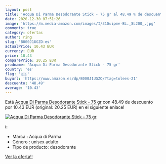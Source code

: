 ```yaml
---
layout: post
title: 'Acqua Di Parma Desodorante Stick - 75 gr al 48.49 % de descuento'
date: 2020-12-30 07:51:26
image: 'https://m.media-amazon.com/images/I/31Guipme-BL._SL200_.jpg'
comments: true
category: ofertas
author: ring
slug: 'B000J1UGZO-es'
actualPrice: 10.43 EUR
currency: EUR
price: 10.43
comparePrice: 20.25 EUR
prodname: 'Acqua Di Parma Desodorante Stick - 75 gr'
country: 'es'
flag: '🇪🇸'
buyurl: 'https://www.amazon.es/dp/B000J1UGZO/?tag=tolees-21'
descuento: '48.49'
average: '10.43'
---
```


Está [Acqua Di Parma Desodorante Stick - 75 gr](https://www.amazon.es/dp/B000J1UGZO/?tag=tolees-21) con 48.49 de descuento por 10.43 EUR (original: 20.25 EUR) en el siguiente enlace!

[![Acqua Di Parma Desodorante Stick - 75 gr](https://m.media-amazon.com/images/I/31Guipme-BL._SL200_.jpg)](https://www.amazon.es/dp/B000J1UGZO/?tag=tolees-21)

ℹ️:

- Marca : Acqua di Parma
- Género : unisex adulto
- Tipo de producto: desodorante

[Ver la oferta!!](https://www.amazon.es/dp/B000J1UGZO/?tag=tolees-21)
